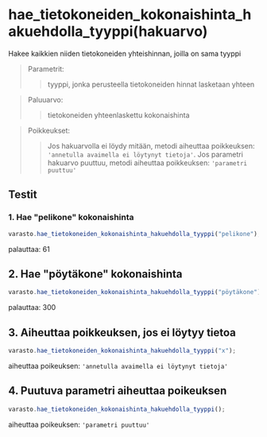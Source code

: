 # **hae_tietokoneiden_kokonaishinta_hakuehdolla_tyyppi(hakuarvo)**
Hakee kaikkien niiden tietokoneiden yhteishinnan, joilla on sama tyyppi

>Parametrit:
>>tyyppi, jonka perusteella tietokoneiden hinnat lasketaan yhteen

>Paluuarvo:
>>tietokoneiden yhteenlaskettu kokonaishinta

>Poikkeukset:
>>Jos hakuarvolla ei löydy mitään, metodi aiheuttaa poikkeuksen: `'annetulla avaimella ei löytynyt tietoja'`. Jos parametri hakuarvo puuttuu, metodi aiheuttaa poikkeuksen: `'parametri puuttuu'`

## Testit

### 1. Hae "pelikone" kokonaishinta

```js
varasto.hae_tietokoneiden_kokonaishinta_hakuehdolla_tyyppi("pelikone");
```

palauttaa: 61

## 2. Hae "pöytäkone" kokonaishinta

```js
varasto.hae_tietokoneiden_kokonaishinta_hakuehdolla_tyyppi("pöytäkone");
```

palauttaa: 300

## 3. Aiheuttaa poikkeuksen, jos ei löytyy tietoa 

```js
varasto.hae_tietokoneiden_kokonaishinta_hakuehdolla_tyyppi("x");
```

aiheuttaa poikeuksen: `'annetulla avaimella ei löytynyt tietoja'`

## 4. Puutuva parametri aiheuttaa poikeuksen

```js
varasto.hae_tietokoneiden_kokonaishinta_hakuehdolla_tyyppi();
```

aiheuttaa poikeuksen:  `'parametri puuttuu'`
